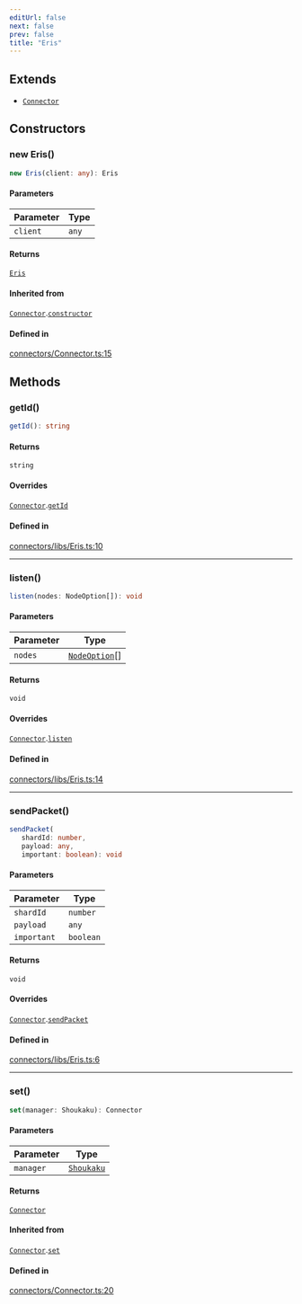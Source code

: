 ```yaml
---
editUrl: false
next: false
prev: false
title: "Eris"
---
```


## Extends

- [`Connector`](/api/classes/connector/)

## Constructors

<a id="constructors" name="constructors"></a>

### new Eris()

```ts
new Eris(client: any): Eris
```

#### Parameters

| Parameter | Type |
| ------ | ------ |
| `client` | `any` |

#### Returns

[`Eris`](/api/namespaces/connectors/classes/eris/)

#### Inherited from

[`Connector`](/api/classes/connector/).[`constructor`](/api/classes/connector/#constructors)

#### Defined in

[connectors/Connector.ts:15](https://github.com/shipgirlproject/shoukaku/blob/761f40f7c0b54473070fa1c40602d1504a8bf167/src/connectors/Connector.ts#L15)

## Methods

<a id="getid" name="getid"></a>

### getId()

```ts
getId(): string
```

#### Returns

`string`

#### Overrides

[`Connector`](/api/classes/connector/).[`getId`](/api/classes/connector/#getid)

#### Defined in

[connectors/libs/Eris.ts:10](https://github.com/shipgirlproject/shoukaku/blob/761f40f7c0b54473070fa1c40602d1504a8bf167/src/connectors/libs/Eris.ts#L10)

***

<a id="listen" name="listen"></a>

### listen()

```ts
listen(nodes: NodeOption[]): void
```

#### Parameters

| Parameter | Type |
| ------ | ------ |
| `nodes` | [`NodeOption`](/api/interfaces/nodeoption/)[] |

#### Returns

`void`

#### Overrides

[`Connector`](/api/classes/connector/).[`listen`](/api/classes/connector/#listen)

#### Defined in

[connectors/libs/Eris.ts:14](https://github.com/shipgirlproject/shoukaku/blob/761f40f7c0b54473070fa1c40602d1504a8bf167/src/connectors/libs/Eris.ts#L14)

***

<a id="sendpacket" name="sendpacket"></a>

### sendPacket()

```ts
sendPacket(
   shardId: number, 
   payload: any, 
   important: boolean): void
```

#### Parameters

| Parameter | Type |
| ------ | ------ |
| `shardId` | `number` |
| `payload` | `any` |
| `important` | `boolean` |

#### Returns

`void`

#### Overrides

[`Connector`](/api/classes/connector/).[`sendPacket`](/api/classes/connector/#sendpacket)

#### Defined in

[connectors/libs/Eris.ts:6](https://github.com/shipgirlproject/shoukaku/blob/761f40f7c0b54473070fa1c40602d1504a8bf167/src/connectors/libs/Eris.ts#L6)

***

<a id="set" name="set"></a>

### set()

```ts
set(manager: Shoukaku): Connector
```

#### Parameters

| Parameter | Type |
| ------ | ------ |
| `manager` | [`Shoukaku`](/api/classes/shoukaku/) |

#### Returns

[`Connector`](/api/classes/connector/)

#### Inherited from

[`Connector`](/api/classes/connector/).[`set`](/api/classes/connector/#set)

#### Defined in

[connectors/Connector.ts:20](https://github.com/shipgirlproject/shoukaku/blob/761f40f7c0b54473070fa1c40602d1504a8bf167/src/connectors/Connector.ts#L20)
